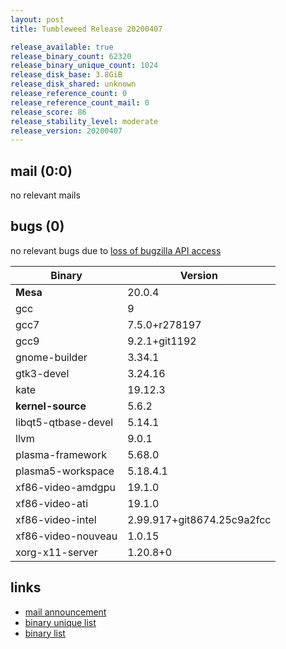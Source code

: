 ```yaml
---
layout: post
title: Tumbleweed Release 20200407

release_available: true
release_binary_count: 62320
release_binary_unique_count: 1024
release_disk_base: 3.8GiB
release_disk_shared: unknown
release_reference_count: 0
release_reference_count_mail: 0
release_score: 86
release_stability_level: moderate
release_version: 20200407
---
```


## mail (0:0)

no relevant mails

## bugs (0)

<!--more-->

no relevant bugs due to [loss of bugzilla API access](https://bugzilla.opensuse.org/show_bug.cgi?id=1157722)

Binary | Version
--- | ---
**Mesa** | 20.0.4
gcc | 9
gcc7 | 7.5.0+r278197
gcc9 | 9.2.1+git1192
gnome-builder | 3.34.1
gtk3-devel | 3.24.16
kate | 19.12.3
**kernel-source** | 5.6.2
libqt5-qtbase-devel | 5.14.1
llvm | 9.0.1
plasma-framework | 5.68.0
plasma5-workspace | 5.18.4.1
xf86-video-amdgpu | 19.1.0
xf86-video-ati | 19.1.0
xf86-video-intel | 2.99.917+git8674.25c9a2fcc
xf86-video-nouveau | 1.0.15
xorg-x11-server | 1.20.8+0

## links

- [mail announcement](https://lists.opensuse.org/opensuse-factory/2020-04/msg00148.html)
- [binary unique list](http://download.opensuse.org/history/20200407/rpm.unique.list)
- [binary list](http://download.opensuse.org/history/20200407/rpm.list)
